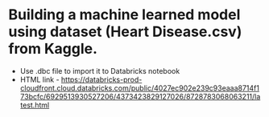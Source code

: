 # Building a machine learned model using dataset (Heart Disease.csv) from Kaggle.

* Use .dbc file to import it to Databricks notebook
* HTML link - https://databricks-prod-cloudfront.cloud.databricks.com/public/4027ec902e239c93eaaa8714f173bcfc/6929513930527206/4373423829127026/8728783068063211/latest.html

